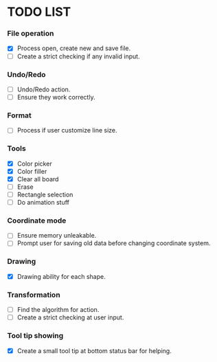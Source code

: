 # TODO LIST

### File operation

- [x] Process open, create new and save file.
- [ ] Create a strict checking if any invalid input.

### Undo/Redo

- [ ] Undo/Redo action.
- [ ] Ensure they work correctly.

### Format

- [ ] Process if user customize line size.

### Tools

- [x] Color picker
- [x] Color filler
- [x] Clear all board
- [ ] Erase
- [ ] Rectangle selection
- [ ] Do animation stuff

### Coordinate mode

- [ ] Ensure memory unleakable.
- [ ] Prompt user for saving old data before changing coordinate system.

### Drawing

- [x] Drawing ability for each shape.

### Transformation

- [ ] Find the algorithm for action.
- [ ] Create a strict checking at user input.

### Tool tip showing

- [x] Create a small tool tip at bottom status bar for helping.
